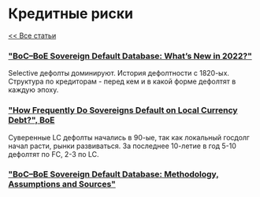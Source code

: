 # Кредитные риски

[<< Все статьи](../README.md)

### ["BoC–BoE Sovereign Default Database: What’s New in 2022?"](https://www.bankofengland.co.uk/-/media/boe/files/statistics/research-datasets/whats-new-in-2022.pdf?la=en&hash=6F498BC56486FE458DA50F855B0EF079FC5C41AA)
Selective дефолты доминируют. История дефолтности с 1820-ых. Структура по кредиторам - перед кем и в какой форме дефолтят в каждую эпоху.

### ["How Frequently Do Sovereigns Default on Local Currency Debt?", BoE](https://www.bankofengland.co.uk/-/media/boe/files/statistics/research-datasets/how-frequently-do-sovereigns-default-on-local-currency-debt.pdf?la=en&hash=62205B4AB0B476C576442F70C03F61E1915EA9C1)
Суверенные LC дефолты начались в 90-ые, так как локальный госдолг начал расти, рынки развиваться. За последнее 10-летие в год 5-10 дефолтят по FC, 2-3 по LC.

### ["BoC–BoE Sovereign Default Database: Methodology, Assumptions and Sources"](https://www.bankofengland.co.uk/-/media/boe/files/statistics/research-datasets/sovereign-default-database-methodology-assumptions-sources.pdf?la=en&hash=BC300C0D28C249E70B6C813786BCEEFF266E3F5C)
